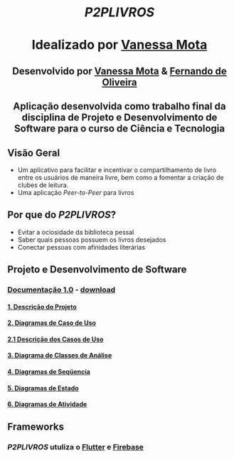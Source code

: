 <div align="center">

# *P2PLIVROS* 

# Idealizado por [Vanessa Mota](https://gitlab.com/vanessaoliveira2706)

## Desenvolvido por [Vanessa Mota](https://gitlab.com/vanessaoliveira2706) & [Fernando de Oliveira](https://gitlab.com/FernandoDeOliveira)

## Aplicação desenvolvida como trabalho final da disciplina de Projeto e Desenvolvimento de Software para o curso de Ciência e Tecnologia

</div>

## Visão Geral
- Um aplicativo para facilitar e incentivar o compartilhamento de livro entre os usuários de maneira livre, bem como a fomentar a criação de clubes de leitura.
- Uma aplicação *Peer-to-Peer* para livros

## Por que do *P2PLIVROS*?
- Evitar a ociosidade da biblioteca pessal
- Saber quais pessoas possuem os livros desejados
- Conectar pessoas com afinidades literárias

## Projeto e Desenvolvimento de Software
### [Documentação 1.0](https://github.com/vaanessamota/p2p-livros/wiki/Documentação-1.0) - [download](uploads/a13694094886014194df0a1a27d0af51/Documentacao_Projeto.docx)
#### [1. Descrição do Projeto](https://github.com/vaanessamota/p2p-livros/wiki/Documenta%C3%A7%C3%A3o-1.0#1-descri%C3%A7%C3%A3o-do-projeto)
#### [2. Diagramas de Caso de Uso](https://github.com/vaanessamota/p2p-livros/wiki/Documenta%C3%A7%C3%A3o-1.0#2-diagramas-de-caso-de-uso)
#### [2.1 Descrição dos Casos de Uso](https://github.com/vaanessamota/p2p-livros/wiki/Documenta%C3%A7%C3%A3o-1.0#21-descri%C3%A7%C3%A3o-dos-casos-de-uso)
#### [3. Diagrama de Classes de Análise](https://github.com/vaanessamota/p2p-livros/wiki/Documenta%C3%A7%C3%A3o-1.0#3-diagrama-de-classes-de-an%C3%A1lise)
#### [4. Diagramas de Seqüencia](https://github.com/vaanessamota/p2p-livros/wiki/Documenta%C3%A7%C3%A3o-1.0#diagramas-de-seq%C3%BCencia)
#### [5. Diagramas de Estado](https://github.com/vaanessamota/p2p-livros/wiki/Documenta%C3%A7%C3%A3o-1.0#5-diagramas-de-estado)
#### [6. Diagramas de Atividade](https://github.com/vaanessamota/p2p-livros/wiki/Documenta%C3%A7%C3%A3o-1.0#6-diagrama-de-atividade)

## Frameworks
### *P2PLIVROS* utuliza o [Flutter](https://flutter.dev/docs) e [Firebase](https://firebase.google.com/docs?hl=pt-BR)
